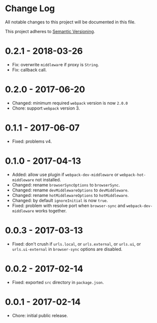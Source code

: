 # Change Log

All notable changes to this project will be documented in this file.

This project adheres to [Semantic Versioning](http://semver.org/).

# 0.2.1 - 2018-03-26

-   Fix: overwrite `middlewar`e if proxy is `String`.
-   Fix: callback call.

# 0.2.0 - 2017-06-20

-   Changed: minimum required `webpack` version is now `2.0.0`
-   Chore: support `webpack` version 3.

# 0.1.1 - 2017-06-07

-   Fixed: problems v4.

# 0.1.0 - 2017-04-13

-   Added: allow use plugin if `webpack-dev-middleware` or `webpack-hot-middleware` not installed.
-   Changed: rename `browserSyncOptions` to `browserSync`.
-   Changed: rename `devMiddlewareOptions` to `devMiddleware`.
-   Changed: rename `hotMiddlewareOptions` to `hotMiddleware`.
-   Changed: by default `ignoreInitial` is now `true`. 
-   Fixed: problem with resolve port when `browser-sync` and `webpack-dev-middleware` works together.

# 0.0.3 - 2017-03-13

-   Fixed: don't crush if `urls.local`, or `urls.external`, or `urls.ui`, or `urls.ui-external` 
    in `browser-sync` options are disabled.

# 0.0.2 - 2017-02-14

-   Fixed: exported `src` directory in `package.json`.

# 0.0.1 - 2017-02-14

-   Chore: initial public release.
